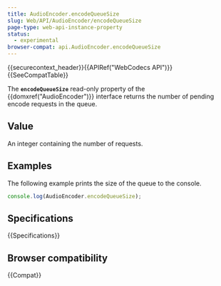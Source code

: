 ```yaml
---
title: AudioEncoder.encodeQueueSize
slug: Web/API/AudioEncoder/encodeQueueSize
page-type: web-api-instance-property
status:
  - experimental
browser-compat: api.AudioEncoder.encodeQueueSize
---
```


{{securecontext_header}}{{APIRef("WebCodecs API")}}{{SeeCompatTable}}

The **`encodeQueueSize`** read-only property of the {{domxref("AudioEncoder")}} interface returns the number of pending encode requests in the queue.

## Value

An integer containing the number of requests.

## Examples

The following example prints the size of the queue to the console.

```js
console.log(AudioEncoder.encodeQueueSize);
```

## Specifications

{{Specifications}}

## Browser compatibility

{{Compat}}
